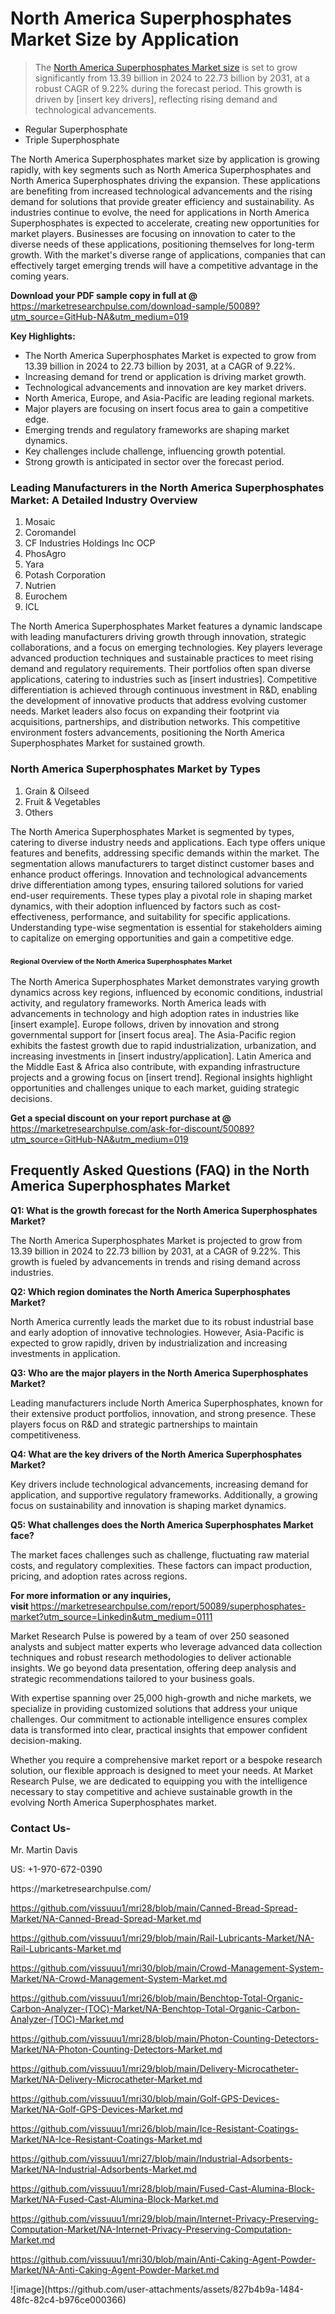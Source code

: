 <h1>North America Superphosphates Market&nbsp;Size by Application</h1><blockquote><p>The <a href="https://marketresearchpulse.com/download-sample/50089?utm_source=GitHub-NA&amp;utm_medium=019">North America Superphosphates Market size</a> is set to grow significantly from 13.39 billion in 2024 to 22.73 billion by 2031, at a robust CAGR of 9.22% during the forecast period. This growth is driven by [insert key drivers], reflecting rising demand and technological advancements.</p></blockquote><ul><li>Regular Superphosphate<li> Triple Superphosphate</li></ul><p>The North America Superphosphates market size by application is growing rapidly, with key segments such as North America Superphosphates and North America Superphosphates driving the expansion. These applications are benefiting from increased technological advancements and the rising demand for solutions that provide greater efficiency and sustainability. As industries continue to evolve, the need for applications in North America Superphosphates is expected to accelerate, creating new opportunities for market players. Businesses are focusing on innovation to cater to the diverse needs of these applications, positioning themselves for long-term growth. With the market's diverse range of applications, companies that can effectively target emerging trends will have a competitive advantage in the coming years.</p><p><strong>Download your PDF sample copy in full at @ </strong><a href="https://marketresearchpulse.com/download-sample/50089?utm_source=GitHub-NA&amp;utm_medium=019">https://marketresearchpulse.com/download-sample/50089?utm_source=GitHub-NA&amp;utm_medium=019</a></p><p><strong>Key Highlights: </strong></p><ul><li>The North America Superphosphates Market is expected to grow from 13.39 billion in 2024 to 22.73 billion by 2031, at a CAGR of 9.22%.</li><li>Increasing demand for trend or application is driving market growth.</li><li>Technological advancements and innovation are key market drivers.</li><li>North America, Europe, and Asia-Pacific are leading regional markets.</li><li>Major players are focusing on insert focus area to gain a competitive edge.</li><li>Emerging trends and regulatory frameworks are shaping market dynamics.</li><li>Key challenges include challenge, influencing growth potential.</li><li>Strong growth is anticipated in sector over the forecast period.</li></ul><h3>Leading Manufacturers in the North America Superphosphates Market: A Detailed Industry Overview</h3><ol><li>Mosaic</li><li>Coromandel</li><li>CF Industries Holdings Inc OCP</li><li>PhosAgro</li><li>Yara</li><li>Potash Corporation</li><li>Nutrien</li><li>Eurochem</li><li>ICL</li></ol><div class="flex max-w-full flex-col flex-grow"><div class="min-h-8 text-message flex w-full flex-col items-end gap-2 whitespace-normal break-words [.text-message+&amp;]:mt-5" dir="auto" data-message-author-role="assistant" data-message-id="fd8432e4-4910-450d-b182-61b7bfb0a01f" data-message-model-slug="gpt-4o"><div class="flex w-full flex-col gap-1 empty:hidden first:pt-[3px]"><div class="markdown prose w-full break-words dark:prose-invert light"><p>The North America Superphosphates Market features a dynamic landscape with leading manufacturers driving growth through innovation, strategic collaborations, and a focus on emerging technologies. Key players leverage advanced production techniques and sustainable practices to meet rising demand and regulatory requirements. Their portfolios often span diverse applications, catering to industries such as [insert industries]. Competitive differentiation is achieved through continuous investment in R&amp;D, enabling the development of innovative products that address evolving customer needs. Market leaders also focus on expanding their footprint via acquisitions, partnerships, and distribution networks. This competitive environment fosters advancements, positioning the North America Superphosphates Market for sustained growth.</p></div></div></div></div><h3>North America Superphosphates Market by Types</h3><ol><li>Grain & Oilseed<li> Fruit & Vegetables<li> Others</li></ol><div class="flex max-w-full flex-col flex-grow"><div class="min-h-8 text-message flex w-full flex-col items-end gap-2 whitespace-normal break-words [.text-message+&amp;]:mt-5" dir="auto" data-message-author-role="assistant" data-message-id="084470be-0bb7-4664-bddf-5156b4f41249" data-message-model-slug="gpt-4o-mini"><div class="flex w-full flex-col gap-1 empty:hidden first:pt-[3px]"><div class="markdown prose w-full break-words dark:prose-invert light"><p>The North America Superphosphates Market is segmented by types, catering to diverse industry needs and applications. Each type offers unique features and benefits, addressing specific demands within the market. The segmentation allows manufacturers to target distinct customer bases and enhance product offerings. Innovation and technological advancements drive differentiation among types, ensuring tailored solutions for varied end-user requirements. These types play a pivotal role in shaping market dynamics, with their adoption influenced by factors such as cost-effectiveness, performance, and suitability for specific applications. Understanding type-wise segmentation is essential for stakeholders aiming to capitalize on emerging opportunities and gain a competitive edge.</p></div></div></div></div><h3><span style="font-size: 11px;">Regional Overview of the North America Superphosphates Market</span></h3><div class="flex max-w-full flex-col flex-grow"><div class="min-h-8 text-message flex w-full flex-col items-end gap-2 whitespace-normal break-words [.text-message+&amp;]:mt-5" dir="auto" data-message-author-role="assistant" data-message-id="e9038762-ce64-4e30-91c9-9bd413514231" data-message-model-slug="gpt-4o-mini"><div class="flex w-full flex-col gap-1 empty:hidden first:pt-[3px]"><div class="markdown prose w-full break-words dark:prose-invert light"><p>The North America Superphosphates Market demonstrates varying growth dynamics across key regions, influenced by economic conditions, industrial activity, and regulatory frameworks. North America leads with advancements in technology and high adoption rates in industries like [insert example]. Europe follows, driven by innovation and strong governmental support for [insert focus area]. The Asia-Pacific region exhibits the fastest growth due to rapid industrialization, urbanization, and increasing investments in [insert industry/application]. Latin America and the Middle East &amp; Africa also contribute, with expanding infrastructure projects and a growing focus on [insert trend]. Regional insights highlight opportunities and challenges unique to each market, guiding strategic decisions.</p></div></div></div></div><p><strong>Get a special discount on your report purchase at @ </strong><a href="https://marketresearchpulse.com/ask-for-discount/50089?utm_source=GitHub-NA&amp;utm_medium=019">https://marketresearchpulse.com/ask-for-discount/50089?utm_source=GitHub-NA&amp;utm_medium=019</a></p><h2>Frequently Asked Questions (FAQ) in the North America Superphosphates Market</h2><p><strong>Q1: What is the growth forecast for the North America Superphosphates Market?</strong></p><p>The North America Superphosphates Market is projected to grow from 13.39 billion in 2024 to 22.73 billion by 2031, at a CAGR of 9.22%. This growth is fueled by advancements in trends and rising demand across industries.</p><p><strong>Q2: Which region dominates the North America Superphosphates Market?</strong></p><p>North America currently leads the market due to its robust industrial base and early adoption of innovative technologies. However, Asia-Pacific is expected to grow rapidly, driven by industrialization and increasing investments in application.</p><p><strong>Q3: Who are the major players in the North America Superphosphates Market?</strong></p><p>Leading manufacturers include North America Superphosphates, known for their extensive product portfolios, innovation, and strong presence. These players focus on R&amp;D and strategic partnerships to maintain competitiveness.</p><p><strong>Q4: What are the key drivers of the North America Superphosphates Market?</strong></p><p>Key drivers include technological advancements, increasing demand for application, and supportive regulatory frameworks. Additionally, a growing focus on sustainability and innovation is shaping market dynamics.</p><p><strong>Q5: What challenges does the North America Superphosphates Market face?</strong></p><p>The market faces challenges such as challenge, fluctuating raw material costs, and regulatory complexities. These factors can impact production, pricing, and adoption rates across regions.</p><p><strong>For more information or any inquiries, visit&nbsp;</strong><a href="https://marketresearchpulse.com/report/50089/superphosphates-market?utm_source=Linkedin&utm_medium=0111">https://marketresearchpulse.com/report/50089/superphosphates-market?utm_source=Linkedin&utm_medium=0111</a></p><p>Market Research Pulse is powered by a team of over 250 seasoned analysts and subject matter experts who leverage advanced data collection techniques and robust research methodologies to deliver actionable insights. We go beyond data presentation, offering deep analysis and strategic recommendations tailored to your business goals.</p><p>With expertise spanning over 25,000 high-growth and niche markets, we specialize in providing customized solutions that address your unique challenges. Our commitment to actionable intelligence ensures complex data is transformed into clear, practical insights that empower confident decision-making.</p><p>Whether you require a comprehensive market report or a bespoke research solution, our flexible approach is designed to meet your needs. At Market Research Pulse, we are dedicated to equipping you with the intelligence necessary to stay competitive and achieve sustainable growth in the evolving North America Superphosphates market.</p><h3><strong>Contact Us-</strong></h3><p>Mr. Martin Davis</p><p>US: +1-970-672-0390</p><p>https://marketresearchpulse.com/</p><p><a href="https://github.com/vissuuu1/mri28/blob/main/Canned-Bread-Spread-Market/NA-Canned-Bread-Spread-Market.md">https://github.com/vissuuu1/mri28/blob/main/Canned-Bread-Spread-Market/NA-Canned-Bread-Spread-Market.md</a></p><p><a href="https://github.com/vissuuu1/mri29/blob/main/Rail-Lubricants-Market/NA-Rail-Lubricants-Market.md">https://github.com/vissuuu1/mri29/blob/main/Rail-Lubricants-Market/NA-Rail-Lubricants-Market.md</a></p><p><a href="https://github.com/vissuuu1/mri30/blob/main/Crowd-Management-System-Market/NA-Crowd-Management-System-Market.md">https://github.com/vissuuu1/mri30/blob/main/Crowd-Management-System-Market/NA-Crowd-Management-System-Market.md</a></p><p><a href="https://github.com/vissuuu1/mri26/blob/main/Benchtop-Total-Organic-Carbon-Analyzer-(TOC)-Market/NA-Benchtop-Total-Organic-Carbon-Analyzer-(TOC)-Market.md">https://github.com/vissuuu1/mri26/blob/main/Benchtop-Total-Organic-Carbon-Analyzer-(TOC)-Market/NA-Benchtop-Total-Organic-Carbon-Analyzer-(TOC)-Market.md</a></p><p><a href="https://github.com/vissuuu1/mri28/blob/main/Photon-Counting-Detectors-Market/NA-Photon-Counting-Detectors-Market.md">https://github.com/vissuuu1/mri28/blob/main/Photon-Counting-Detectors-Market/NA-Photon-Counting-Detectors-Market.md</a></p><p><a href="https://github.com/vissuuu1/mri29/blob/main/Delivery-Microcatheter-Market/NA-Delivery-Microcatheter-Market.md">https://github.com/vissuuu1/mri29/blob/main/Delivery-Microcatheter-Market/NA-Delivery-Microcatheter-Market.md</a></p><p><a href="https://github.com/vissuuu1/mri30/blob/main/Golf-GPS-Devices-Market/NA-Golf-GPS-Devices-Market.md">https://github.com/vissuuu1/mri30/blob/main/Golf-GPS-Devices-Market/NA-Golf-GPS-Devices-Market.md</a></p><p><a href="https://github.com/vissuuu1/mri26/blob/main/Ice-Resistant-Coatings-Market/NA-Ice-Resistant-Coatings-Market.md">https://github.com/vissuuu1/mri26/blob/main/Ice-Resistant-Coatings-Market/NA-Ice-Resistant-Coatings-Market.md</a></p><p><a href="https://github.com/vissuuu1/mri27/blob/main/Industrial-Adsorbents-Market/NA-Industrial-Adsorbents-Market.md">https://github.com/vissuuu1/mri27/blob/main/Industrial-Adsorbents-Market/NA-Industrial-Adsorbents-Market.md</a></p><p><a href="https://github.com/vissuuu1/mri28/blob/main/Fused-Cast-Alumina-Block-Market/NA-Fused-Cast-Alumina-Block-Market.md">https://github.com/vissuuu1/mri28/blob/main/Fused-Cast-Alumina-Block-Market/NA-Fused-Cast-Alumina-Block-Market.md</a></p><p><a href="https://github.com/vissuuu1/mri29/blob/main/Internet-Privacy-Preserving-Computation-Market/NA-Internet-Privacy-Preserving-Computation-Market.md">https://github.com/vissuuu1/mri29/blob/main/Internet-Privacy-Preserving-Computation-Market/NA-Internet-Privacy-Preserving-Computation-Market.md</a></p><p><a href="https://github.com/vissuuu1/mri30/blob/main/Anti-Caking-Agent-Powder-Market/NA-Anti-Caking-Agent-Powder-Market.md">https://github.com/vissuuu1/mri30/blob/main/Anti-Caking-Agent-Powder-Market/NA-Anti-Caking-Agent-Powder-Market.md</a></p>
![image](https://github.com/user-attachments/assets/827b4b9a-1484-48fc-82c4-b976ce000366)
